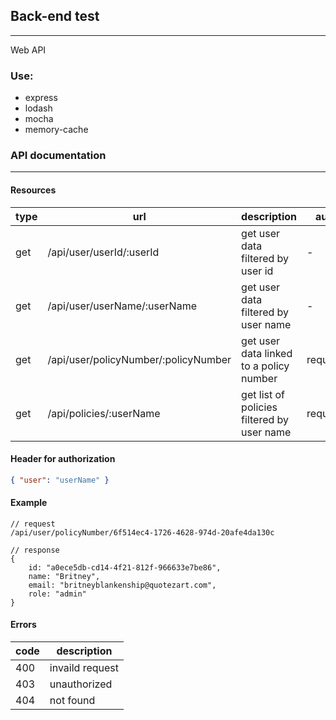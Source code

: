 ## Back-end test

---

Web API

### Use:

- express
- lodash
- mocha
- memory-cache

### API documentation

---

#### Resources

| type | url                                  | description                                | auth     |
| ---- | ------------------------------------ | ------------------------------------------ | -------- |
| get  | /api/user/userId/:userId             | get user data filtered by user id          | -        |
| get  | /api/user/userName/:userName         | get user data filtered by user name        | -        |
| get  | /api/user/policyNumber/:policyNumber | get user data linked to a policy number    | required |
| get  | /api/policies/:userName              | get list of policies filtered by user name | required |

#### Header for authorization

```json
{ "user": "userName" }
```

#### Example

```jason
// request
/api/user/policyNumber/6f514ec4-1726-4628-974d-20afe4da130c

// response
{
    id: "a0ece5db-cd14-4f21-812f-966633e7be86",
    name: "Britney",
    email: "britneyblankenship@quotezart.com",
    role: "admin"
}
```

#### Errors

| code | description     |
| ---- | --------------- |
| 400  | invaild request |
| 403  | unauthorized    |
| 404  | not found       |
